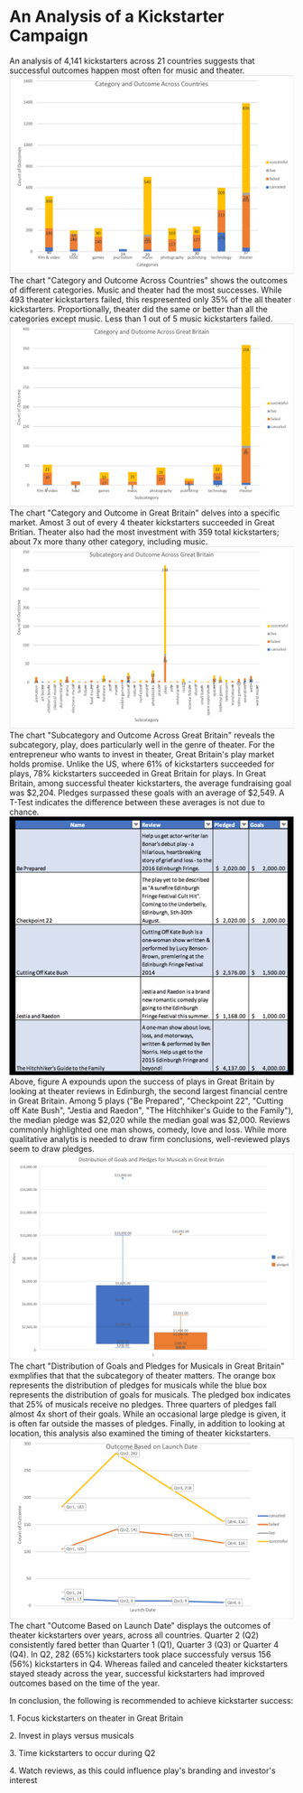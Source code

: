 # An Analysis of a Kickstarter Campaign
An analysis of 4,141 kickstarters across 21 countries suggests that successful outcomes happen most often for  music and theater.
![Category and Outcomes Across Countries.png](https://github.com/dagibbins186/Kickstarter-Analysis/blob/main/Kickstarter%20Graphs/Category%20and%20Outcome%20Across%20Countries.png)
The chart "Category and Outcome Across Countries" shows the outcomes of different categories. Music and theater had the most successes. While 493 theater kickstarters failed, this respresented only 35% of the all theater kickstarters. Proportionally, theater did the same or better than all the categories except music. Less than 1 out of 5 music kickstarters failed.
![Category_and_Outcomes_Across_Great_Britain](https://github.com/dagibbins186/Kickstarter-Analysis/blob/main/Kickstarter%20Graphs/Category_and_Outcomes_Across_Great_Britain.png)
The chart "Category and Outcome in Great Britain" delves into a specific market. Amost 3 out of every 4 theater kickstarters succeeded in Great Britian. Theater also had the most investment with 359 total kickstarters; about 7x more thany other category, including music.
![Subcategory_and_Outcomes_in_Great_Britain](https://github.com/dagibbins186/Kickstarter-Analysis/blob/main/Kickstarter%20Graphs/Subcategory_and_Outcomes_in_Great_Britain.png)
The chart "Subcategory and Outcome Across Great Britain" reveals the subcategory, play, does particularly well in the genre of theater. For the entrepreneur who wants to invest in theater, Great Britain's play market holds promise. Unlike the US, where 61% of kickstarters succeeded for plays, 78% kickstarters succeeded in Great Britain for plays. In Great Britain, among successful theater kickstarters, the average fundraising goal was $2,204. Pledges surpassed these goals with an average of $2,549. A T-Test indicates the difference between these averages is not due to chance. 
![Edinburgh_Research](https://github.com/dagibbins186/Kickstarter-Analysis/blob/main/Kickstarter%20Graphs/Edinburgh_Research.png)
Above, figure A expounds upon the success of plays in Great Britain by looking at theater reviews in Edinburgh, the second largest financial centre in Great Britain. Among 5 plays ("Be Prepared", "Checkpoint 22", "Cutting off Kate Bush", "Jestia and Raedon", "The Hitchhiker's Guide to the Family"), the median pledge was $2,020 while the median goal was $2,000. Reviews commonly highlighted one man shows, comedy, love and loss. While more qualitative analytis is needed to draw firm conclusions, well-reviewed plays seem to draw pledges.
![Distribution%20of%20Goals%20and%20Pledges%20for%20Musicals%20in%20Great%20Britain](https://github.com/dagibbins186/Kickstarter-Analysis/blob/main/Kickstarter%20Graphs/Distribution%20of%20Goals%20and%20Pledges%20for%20Musicals%20in%20Great%20Britain.png)
The chart "Distribution of Goals and Pledges for Musicals in Great Britain" exmplifies that that the subcategory of theater matters. The orange box represents the distribution of pledges for musicals while the blue box represents the distribution of goals for musicals. The pledged box indicates that 25% of musicals receive no pledges. Three quarters of pledges fall almost 4x short of their goals. While an occasional large pledge is given, it is often far outside the masses of pledges.
Finally, in addition to looking at location, this analysis also examined the timing of theater kickstarters.
![Outcome_Based_on_Launch_Date](https://github.com/dagibbins186/Kickstarter-Analysis/blob/main/Kickstarter%20Graphs/Outcome_Based_on_Launch_Date.png)
The chart "Outcome Based on Launch Date" displays the outcomes of theater kickstarters over years, across all countries. Quarter 2 (Q2) consistently fared better than Quarter 1 (Q1), Quarter 3 (Q3) or Quarter 4 (Q4). In Q2, 282 (65%) kickstarters took place successfuly versus 156 (56%) kickstarters in Q4. Whereas failed and canceled theater kickstarters stayed steady across the year, successful kickstarters had improved outcomes based on the time of the year.
<p> In conclusion, the following is recommended to achieve kickstarter success: </p>
<p> 1. Focus kickstarters on theater in Great Britain <p/>
<p> 2. Invest in plays versus musicals <p/>
<p> 3. Time kickstarters to occur during Q2 <p/P
<p> 4. Watch reviews, as this could influence play's branding and investor's interest <p/>
